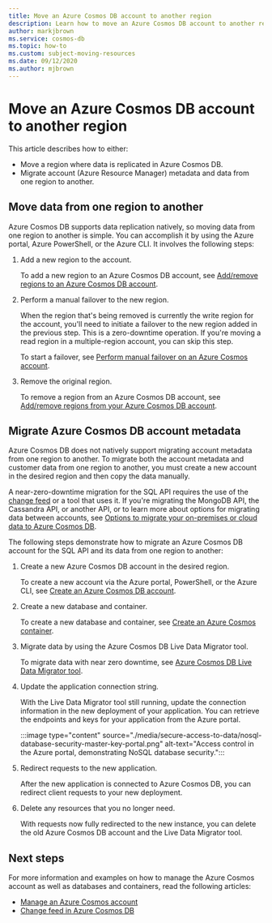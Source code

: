 ```yaml
---
title: Move an Azure Cosmos DB account to another region
description: Learn how to move an Azure Cosmos DB account to another region.
author: markjbrown
ms.service: cosmos-db
ms.topic: how-to
ms.custom: subject-moving-resources
ms.date: 09/12/2020
ms.author: mjbrown
---
```


# Move an Azure Cosmos DB account to another region

This article describes how to either:

- Move a region where data is replicated in Azure Cosmos DB.
- Migrate account (Azure Resource Manager) metadata and data from one region to another.

## Move data from one region to another

Azure Cosmos DB supports data replication natively, so moving data from one region to another is simple. You can accomplish it by using the Azure portal, Azure PowerShell, or the Azure CLI. It involves the following steps:

1. Add a new region to the account.

    To add a new region to an Azure Cosmos DB account, see [Add/remove regions to an Azure Cosmos DB account](how-to-manage-database-account.md#addremove-regions-from-your-database-account).

1. Perform a manual failover to the new region.

    When the region that's being removed is currently the write region for the account, you'll need to initiate a failover to the new region added in the previous step. This is a zero-downtime operation. If you're moving a read region in a multiple-region account, you can skip this step. 
    
    To start a failover, see [Perform manual failover on an Azure Cosmos account](how-to-manage-database-account.md#manual-failover).

1. Remove the original region.

    To remove a region from an Azure Cosmos DB account, see [Add/remove regions from your Azure Cosmos DB account](how-to-manage-database-account.md#addremove-regions-from-your-database-account).

## Migrate Azure Cosmos DB account metadata

Azure Cosmos DB does not natively support migrating account metadata from one region to another. To migrate both the account metadata and customer data from one region to another, you must create a new account in the desired region and then copy the data manually. 

A near-zero-downtime migration for the SQL API requires the use of the [change feed](change-feed.md) or a tool that uses it. If you're migrating the MongoDB API, the Cassandra API, or another API, or to learn more about options for migrating data between accounts, see [Options to migrate your on-premises or cloud data to Azure Cosmos DB](cosmosdb-migrationchoices.md). 

The following steps demonstrate how to migrate an Azure Cosmos DB account for the SQL API and its data from one region to another:

1. Create a new Azure Cosmos DB account in the desired region.

    To create a new account via the Azure portal, PowerShell, or the Azure CLI, see [Create an Azure Cosmos DB account](how-to-manage-database-account.md#create-an-account).

1. Create a new database and container.

    To create a new database and container, see [Create an Azure Cosmos container](how-to-create-container.md).

1. Migrate data by using the Azure Cosmos DB Live Data Migrator tool.

    To migrate data with near zero downtime, see [Azure Cosmos DB Live Data Migrator tool](https://github.com/Azure-Samples/azure-cosmosdb-live-data-migrator).

1. Update the application connection string.

    With the Live Data Migrator tool still running, update the connection information in the new deployment of your application. You can retrieve the endpoints and keys for your application from the Azure portal.

    :::image type="content" source="./media/secure-access-to-data/nosql-database-security-master-key-portal.png" alt-text="Access control in the Azure portal, demonstrating NoSQL database security.":::

1. Redirect requests to the new application.

    After the new application is connected to Azure Cosmos DB, you can redirect client requests to your new deployment.

1. Delete any resources that you no longer need.

    With requests now fully redirected to the new instance, you can delete the old Azure Cosmos DB account and the Live Data Migrator tool.

## Next steps

For more information and examples on how to manage the Azure Cosmos account as well as databases and containers, read the following articles:

* [Manage an Azure Cosmos account](how-to-manage-database-account.md)
* [Change feed in Azure Cosmos DB](change-feed.md)
